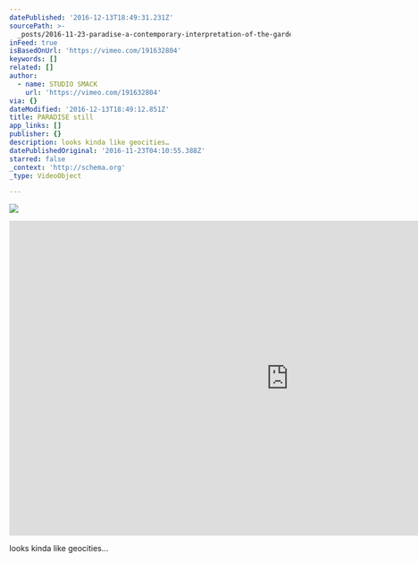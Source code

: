 ```yaml
---
datePublished: '2016-12-13T18:49:31.231Z'
sourcePath: >-
  _posts/2016-11-23-paradise-a-contemporary-interpretation-of-the-garden-of-ea.md
inFeed: true
isBasedOnUrl: 'https://vimeo.com/191632804'
keywords: []
related: []
author:
  - name: STUDIO SMACK
    url: 'https://vimeo.com/191632804'
via: {}
dateModified: '2016-12-13T18:49:12.851Z'
title: PARADISE still
app_links: []
publisher: {}
description: looks kinda like geocities…
datePublishedOriginal: '2016-11-23T04:10:55.388Z'
starred: false
_context: 'http://schema.org'
_type: VideoObject

---
```

![](https://the-grid-user-content.s3-us-west-2.amazonaws.com/39e468cb-0c67-4e17-b4f1-8dcbc7345bae.jpg)

<iframe src="https://cdn.embedly.com/widgets/media.html?src=https%3A%2F%2Fplayer.vimeo.com%2Fvideo%2F191632804&amp;url=https%3A%2F%2Fvimeo.com%2F191632804&amp;image=https%3A%2F%2Fi.vimeocdn.com%2Fvideo%2F602810078_1280.jpg&amp;key=b7d04c9b404c499eba89ee7072e1c4f7&amp;type=text%2Fhtml&amp;schema=vimeo" width="1000" height="563" scrolling="no" frameborder="0" allowfullscreen="" style=""></iframe>

looks kinda like geocities...